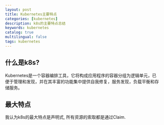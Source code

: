 ```yaml
---
layout: post
title: Kubernetes主要特点
categories: [kubernetes]
description: k8s的主要特点总结
keywords: kubernetes
catalog: true
multilingual: false
tags: kubernetes
---
```


## 什么是k8s?
Kubernetes是一个容器编排工具，它将构成应用程序的容器分组为逻辑单元，已便于管理和发现，并在其丰富的功能集中提供自我修复，服务发现，负载平衡和存储服务。

## 最大特点
我认为k8s的最大特点是声明式, 所有资源的索取都是通过Claim.
